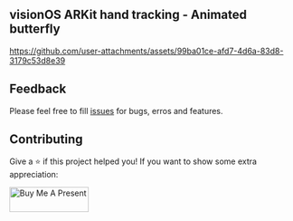 ## visionOS ARKit hand tracking - Animated butterfly 



https://github.com/user-attachments/assets/99ba01ce-afd7-4d6a-83d8-3179c53d8e39


## Feedback

Please feel free to fill [issues](http://github.com/silvinaroldan/hand-tracking/issues) for bugs, erros and features.

## Contributing

Give a ⭐️ if this project helped you!
If you want to show some extra appreciation:

<a href="https://www.buymeacoffee.com/silvina" target="_blank"><img src="https://cdn.buymeacoffee.com/buttons/v2/default-yellow.png" alt="Buy Me A Present" style="height: 44px !important;width: 140px !important;" height="44px" width="140px" ></a>
